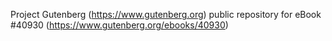 Project Gutenberg (https://www.gutenberg.org) public repository for eBook #40930 (https://www.gutenberg.org/ebooks/40930)
